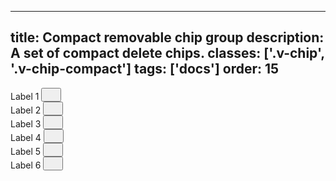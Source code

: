 <!--
 *              © 2025 Visa
 *
 * Licensed under the Apache License, Version 2.0 (the "License");
 * you may not use this file except in compliance with the License.
 * You may obtain a copy of the License at
 *
 *         http://www.apache.org/licenses/LICENSE-2.0
 *
 * Unless required by applicable law or agreed to in writing, software
 * distributed under the License is distributed on an "AS IS" BASIS,
 * WITHOUT WARRANTIES OR CONDITIONS OF ANY KIND, either express or implied.
 * See the License for the specific language governing permissions and
 * limitations under the License.
 *
 -->
---
title: Compact removable chip group
description: A set of compact delete chips. 
classes: ['.v-chip', '.v-chip-compact']
tags: ['docs']
order: 15
---

<div class="v-flex v-col-gap-8 v-row-gap-10 v-flex-wrap" style="inline-size: 70%">
  <div class="v-chip v-chip-compact v-flex">
    <span>
      Label 1
    </span>
    <button aria-label="clear" class="v-button v-button-icon v-button-tertiary v-button-subtle" type="button">
      <svg class="v-icon v-icon-visa v-icon-tiny" height="16" viewbox="0 0 16 16" width="16">
        <use href="#visa-clear-alt-tiny">
        </use>
      </svg>
    </button>
  </div>
  <div class="v-chip v-chip-compact v-flex">
    <span>
      Label 2
    </span>
    <button aria-label="clear" class="v-button v-button-icon v-button-tertiary v-button-subtle" type="button">
      <svg class="v-icon v-icon-visa v-icon-tiny" height="16" viewbox="0 0 16 16" width="16">
        <use href="#visa-clear-alt-tiny">
        </use>
      </svg>
    </button>
  </div>
  <div class="v-chip v-chip-compact v-flex">
    <span>
      Label 3
    </span>
    <button aria-label="clear" class="v-button v-button-icon v-button-tertiary v-button-subtle" type="button">
      <svg class="v-icon v-icon-visa v-icon-tiny" height="16" viewbox="0 0 16 16" width="16">
        <use href="#visa-clear-alt-tiny">
        </use>
      </svg>
    </button>
  </div>
  <div class="v-chip v-chip-compact v-flex">
    <span>
      Label 4
    </span>
    <button aria-label="clear" class="v-button v-button-icon v-button-tertiary v-button-subtle" type="button">
      <svg class="v-icon v-icon-visa v-icon-tiny" height="16" viewbox="0 0 16 16" width="16">
        <use href="#visa-clear-alt-tiny">
        </use>
      </svg>
    </button>
  </div>
  <div class="v-chip v-chip-compact v-flex">
    <span>
      Label 5
    </span>
    <button aria-label="clear" class="v-button v-button-icon v-button-tertiary v-button-subtle" type="button">
      <svg class="v-icon v-icon-visa v-icon-tiny" height="16" viewbox="0 0 16 16" width="16">
        <use href="#visa-clear-alt-tiny">
        </use>
      </svg>
    </button>
  </div>
  <div class="v-chip v-chip-compact v-flex">
    <span>
      Label 6
    </span>
    <button aria-label="clear" class="v-button v-button-icon v-button-tertiary v-button-subtle" type="button">
      <svg class="v-icon v-icon-visa v-icon-tiny" height="16" viewbox="0 0 16 16" width="16">
        <use href="#visa-clear-alt-tiny">
        </use>
      </svg>
    </button>
  </div>
  <div>
  </div>
</div>
